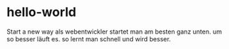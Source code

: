 # hello-world
Start a new way
als webentwickler startet man am besten ganz unten. um so besser läuft es.
so lernt man schnell und wird besser.
